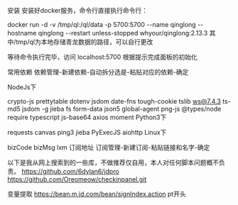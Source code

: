 安装
安装好docker服务，命令行直接执行命令行：

docker run -d -v /tmp/ql:/ql/data -p 5700:5700 --name qinglong --hostname qinglong --restart unless-stopped whyour/qinglong:2.13.3
其中/tmp/ql为本地存储青龙数据的路径，可以自行更改

等待命令执行完毕，访问 localhost:5700 根据提示完成面板的初始化

常用依赖
依赖管理-新建依赖-自动拆分选是-粘贴对应的依赖-确定

NodeJs下

crypto-js
prettytable
dotenv
jsdom
date-fns
tough-cookie
tslib
ws@7.4.3
ts-md5
jsdom -g
jieba
fs
form-data
json5
global-agent
png-js
@types/node
require
typescript
js-base64
axios
moment
Python3下

requests
canvas
ping3
jieba
PyExecJS
aiohttp
Linux下

bizCode
bizMsg
lxm
订阅地址
订阅管理-新建订阅-粘贴链接和名字-确定

以下是我从网上搜索到的一些库，不做推荐仅自用，本人对任何脚本问题概不负责。
https://github.com/6dylan6/jdpro
https://github.com/Oreomeow/checkinpanel.git

变量提取
https://bean.m.jd.com/bean/signIndex.action pt开头
